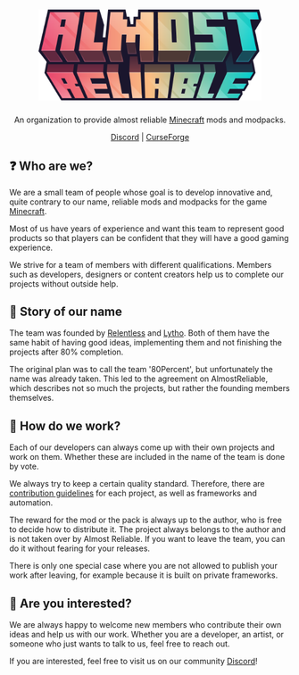 <h1 align="center">
    <a href="https://github.com/AlmostReliable"><img src="https://raw.githubusercontent.com/AlmostReliable/.github/main/profile/banner.png" alt="Logo" width=400></a>
</h1>
<div align="center">

An organization to provide almost reliable [Minecraft] mods and modpacks.

[Discord] | [CurseForge]

</div>

## **❓ Who are we?**

We are a small team of people whose goal is to develop innovative and, quite contrary to our name, reliable mods and modpacks for the game [Minecraft].

Most of us have years of experience and want this team to represent good products so that players can be confident that they will have a good gaming experience.

We strive for a team of members with different qualifications. Members such as developers, designers or content creators help us to complete our projects without outside help.

## **👀 Story of our name**

The team was founded by [Relentless] and [Lytho]. Both of them have the same habit of having good ideas, implementing them and not finishing the projects after 80% completion.

The original plan was to call the team '80Percent', but unfortunately the name was already taken. This led to the agreement on AlmostReliable, which describes not so much the projects, but rather the founding members themselves.

## **🔧 How do we work?**

Each of our developers can always come up with their own projects and work on them. Whether these are included in the name of the team is done by vote.

We always try to keep a certain quality standard. Therefore, there are [contribution guidelines] for each project, as well as frameworks and automation.

The reward for the mod or the pack is always up to the author, who is free to decide how to distribute it. The project always belongs to the author and is not taken over by Almost Reliable. If you want to leave the team, you can do it without fearing for your releases.

There is only one special case where you are not allowed to publish your work after leaving, for example because it is built on private frameworks.

## **💚 Are you interested?**

We are always happy to welcome new members who contribute their own ideas and help us with our work. Whether you are a developer, an artist, or someone who just wants to talk to us, feel free to reach out.

If you are interested, feel free to visit us on our community [Discord]!


<!-- Links -->
[minecraft]: https://www.minecraft.net/
[discord]: https://discord.com/invite/ThFnwZCyYY
[curseforge]: https://www.curseforge.com/members/teamalmostreliable/projects
[contribution guidelines]: https://github.com/AlmostReliable/.github/blob/main/.github/CONTRIBUTING.md
[relentless]: https://github.com/rlnt
[lytho]: https://github.com/LLytho
